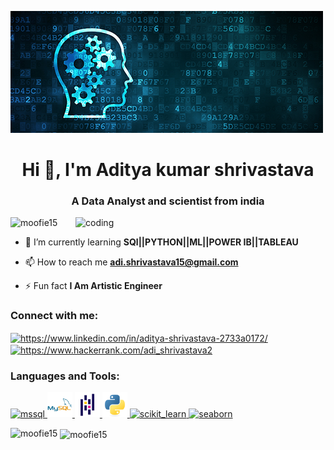![logo](https://github.com/Moofie15/MOofie15/blob/f134dc47c403eae4b6f742c09ff84ea5c5cf4f75/acf9e682fdfbb3dbfe47ca7f15d4d147.png)
<h1 align="center">Hi 👋, I'm Aditya kumar shrivastava</h1>
<h3 align="center">A Data Analyst and scientist from india</h3>
<img align="right" alt="coding" width="400" src="https://miro.medium.com/max/2800/0*hpyUPaBF9V3Mb5T6.gif">
<p align="left"> <img src="https://komarev.com/ghpvc/?username=moofie15&label=Profile%20views&color=0e75b6&style=flat" alt="moofie15" /> </p>

- 🌱 I’m currently learning **SQl||PYTHON||ML||POWER IB||TABLEAU**

- 📫 How to reach me **adi.shrivastava15@gmail.com**

- ⚡ Fun fact **I Am Artistic Engineer**

<h3 align="left">Connect with me:</h3>
<p align="left">
<a href="https://linkedin.com/in/https://www.linkedin.com/in/aditya-shrivastava-2733a0172/" target="blank"><img align="center" src="https://raw.githubusercontent.com/rahuldkjain/github-profile-readme-generator/master/src/images/icons/Social/linked-in-alt.svg" alt="https://www.linkedin.com/in/aditya-shrivastava-2733a0172/" height="30" width="40" /></a>
<a href="https://www.hackerrank.com/https://www.hackerrank.com/adi_shrivastava2" target="blank"><img align="center" src="https://raw.githubusercontent.com/rahuldkjain/github-profile-readme-generator/master/src/images/icons/Social/hackerrank.svg" alt="https://www.hackerrank.com/adi_shrivastava2" height="30" width="40" /></a>
</p>

<h3 align="left">Languages and Tools:</h3>
<p align="left"> <a href="https://www.microsoft.com/en-us/sql-server" target="_blank" rel="noreferrer"> <img src="https://www.svgrepo.com/show/303229/microsoft-sql-server-logo.svg" alt="mssql" width="40" height="40"/> </a> <a href="https://www.mysql.com/" target="_blank" rel="noreferrer"> <img src="https://raw.githubusercontent.com/devicons/devicon/master/icons/mysql/mysql-original-wordmark.svg" alt="mysql" width="40" height="40"/> </a> <a href="https://pandas.pydata.org/" target="_blank" rel="noreferrer"> <img src="https://raw.githubusercontent.com/devicons/devicon/2ae2a900d2f041da66e950e4d48052658d850630/icons/pandas/pandas-original.svg" alt="pandas" width="40" height="40"/> </a> <a href="https://www.python.org" target="_blank" rel="noreferrer"> <img src="https://raw.githubusercontent.com/devicons/devicon/master/icons/python/python-original.svg" alt="python" width="40" height="40"/> </a> <a href="https://scikit-learn.org/" target="_blank" rel="noreferrer"> <img src="https://upload.wikimedia.org/wikipedia/commons/0/05/Scikit_learn_logo_small.svg" alt="scikit_learn" width="40" height="40"/> </a> <a href="https://seaborn.pydata.org/" target="_blank" rel="noreferrer"> <img src="https://seaborn.pydata.org/_images/logo-mark-lightbg.svg" alt="seaborn" width="40" height="40"/> </a> </p>

<p><img align="left" src="https://github-readme-stats.vercel.app/api/top-langs?username=moofie15&show_icons=true&locale=en&layout=compact" alt="moofie15" /></p>

<p>&nbsp;<img align="center" src="https://github-readme-stats.vercel.app/api?username=moofie15&show_icons=true&locale=en" alt="moofie15" /></p>
